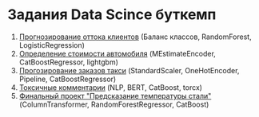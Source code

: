 # Задания Data Scince буткемп
1. [Прогнозирование оттока клиентов](/Спринт%209%20Прогнозирование%20оттока%20клиентов%20банка.ipynb) (Баланс классов, RandomForest, LogisticRegression)
1. [Определение стоимости автомобиля](/Спринт%2014%20Определение%20стоимости%20автомобилей.ipynb) (MEstimateEncoder, CatBoostRegressor, lightgbm)
1. [Прогозирование заказов такси](/Спринт%2015%20Прогнозирвоание%20заказов%20такси.ipynb) (StandardScaler, OneHotEncoder, Pipeline, CatBoostRegressor)
1. [Токсичные комментарии](/Спринт%2016%20Токсичные%20комментарии%20.ipynb) (NLP, BERT, CatBoost, torcx)
1. [Финальный проект "Предсказание температуры стали"](/Финальный_проект/fiinal_project.ipynb) (ColumnTransformer, RandomForestRegressor, CatBoost)